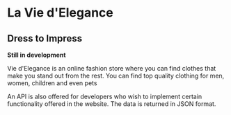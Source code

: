 # La Vie d'Elegance

## Dress to Impress

**Still in development**

Vie d'Elegance is an online fashion store where you can find clothes that make you stand out from the rest. You can find top quality clothing for men, women, children and even pets

An API is also offered for developers who wish to implement certain functionality offered in the website. The data is returned in JSON format.
